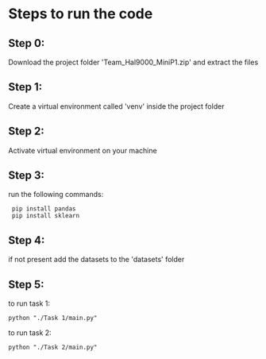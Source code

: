 # Steps to run the code

## Step 0:
Download the project folder 'Team_Hal9000_MiniP1.zip' and extract the files

## Step 1:
Create a virtual environment called 'venv' inside the project folder

## Step 2:
Activate virtual environment on your machine

## Step 3:
run the following commands:
``` pip install matplotlib
 pip install pandas
 pip install sklearn 
 ```

## Step 4: 
if not present add the datasets to the 'datasets' folder

## Step 5:
to run task 1:

``` python "./Task 1/main.py" ```

to run task 2:

``` python "./Task 2/main.py" ```
